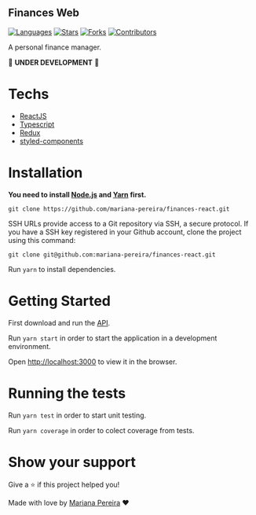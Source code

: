 ## Finances Web

[![Languages](https://img.shields.io/github/languages/count/mariana-pereira/finances-react?color=6930c3&style=flat)](#)
[![Stars](https://img.shields.io/github/stars/mariana-pereira/finances-react?color=6930c3&style=flat)](https://github.com/mariana-pereira/finances-react/stargazers)
[![Forks](https://img.shields.io/github/forks/mariana-pereira/finances-react?color=6930c3&style=flat)](https://github.com/mariana-pereira/finances-react/network/members)
[![Contributors](https://img.shields.io/github/contributors/mariana-pereira/finances-react?color=6930c3&style=flat)](https://github.com/mariana-pereira/finances-react/graphs/contributors)

A personal finance manager.

🚧 **UNDER DEVELOPMENT** 🚧


# Techs


- [ReactJS](https://reactjs.org/)
- [Typescript](https://www.typescriptlang.org/)
- [Redux](https://redux.js.org/)
- [styled-components](https://styled-components.com/)


# Installation

**You need to install [Node.js](https://nodejs.org/en/download/) and [Yarn](https://yarnpkg.com/) first.**

```git clone https://github.com/mariana-pereira/finances-react.git```

SSH URLs provide access to a Git repository via SSH, a secure protocol. If you have a SSH key registered in your Github account, clone the project using this command:

```git clone git@github.com:mariana-pereira/finances-react.git```

Run `yarn` to install dependencies.<br />


# Getting Started

First download and run the [API](https://github.com/mariana-pereira/finances-adonis).

Run `yarn start` in order to start the application in a development environment.

Open [http://localhost:3000](http://localhost:3000) to view it in the browser.

# Running the tests

Run `yarn test` in order to start unit testing.

Run `yarn coverage` in order to colect coverage from tests.


# Show your support

Give a ⭐️ if this project helped you!

Made with love by [Mariana Pereira](https://github.com/mariana-pereira) :heart:
